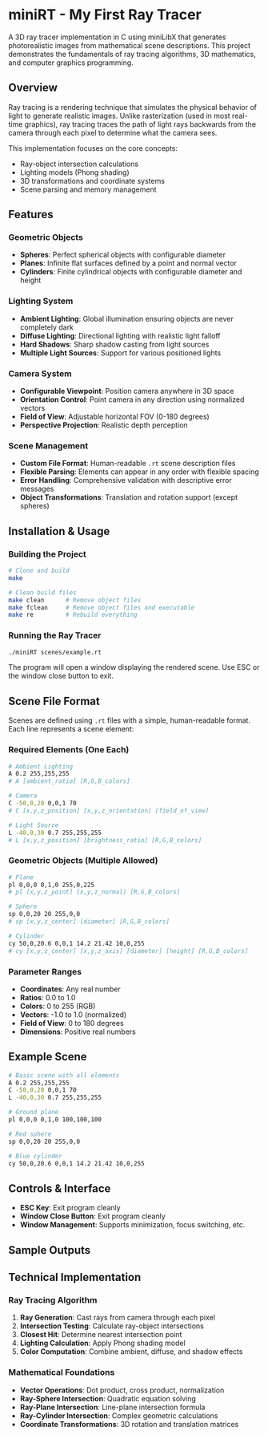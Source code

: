 # miniRT - My First Ray Tracer

A 3D ray tracer implementation in C using miniLibX that generates photorealistic images from mathematical scene descriptions. This project demonstrates the fundamentals of ray tracing algorithms, 3D mathematics, and computer graphics programming.

## Overview

Ray tracing is a rendering technique that simulates the physical behavior of light to generate realistic images. Unlike rasterization (used in most real-time graphics), ray tracing traces the path of light rays backwards from the camera through each pixel to determine what the camera sees.

This implementation focuses on the core concepts:
- Ray-object intersection calculations
- Lighting models (Phong shading)
- 3D transformations and coordinate systems
- Scene parsing and memory management

## Features

### Geometric Objects
- **Spheres**: Perfect spherical objects with configurable diameter
- **Planes**: Infinite flat surfaces defined by a point and normal vector
- **Cylinders**: Finite cylindrical objects with configurable diameter and height

### Lighting System
- **Ambient Lighting**: Global illumination ensuring objects are never completely dark
- **Diffuse Lighting**: Directional lighting with realistic light falloff
- **Hard Shadows**: Sharp shadow casting from light sources
- **Multiple Light Sources**: Support for various positioned lights

### Camera System
- **Configurable Viewpoint**: Position camera anywhere in 3D space
- **Orientation Control**: Point camera in any direction using normalized vectors
- **Field of View**: Adjustable horizontal FOV (0-180 degrees)
- **Perspective Projection**: Realistic depth perception

### Scene Management
- **Custom File Format**: Human-readable `.rt` scene description files
- **Flexible Parsing**: Elements can appear in any order with flexible spacing
- **Error Handling**: Comprehensive validation with descriptive error messages
- **Object Transformations**: Translation and rotation support (except spheres)

## Installation & Usage

### Building the Project
```bash
# Clone and build
make

# Clean build files
make clean      # Remove object files
make fclean     # Remove object files and executable
make re         # Rebuild everything
```

### Running the Ray Tracer
```bash
./miniRT scenes/example.rt
```

The program will open a window displaying the rendered scene. Use ESC or the window close button to exit.

## Scene File Format

Scenes are defined using `.rt` files with a simple, human-readable format. Each line represents a scene element:

### Required Elements (One Each)
```bash
# Ambient Lighting
A 0.2 255,255,255
# A [ambient_ratio] [R,G,B_colors]

# Camera
C -50,0,20 0,0,1 70
# C [x,y,z_position] [x,y,z_orientation] [field_of_view]

# Light Source
L -40,0,30 0.7 255,255,255
# L [x,y,z_position] [brightness_ratio] [R,G,B_colors]
```

### Geometric Objects (Multiple Allowed)
```bash
# Plane
pl 0,0,0 0,1,0 255,0,225
# pl [x,y,z_point] [x,y,z_normal] [R,G,B_colors]

# Sphere
sp 0,0,20 20 255,0,0
# sp [x,y,z_center] [diameter] [R,G,B_colors]

# Cylinder
cy 50,0,20.6 0,0,1 14.2 21.42 10,0,255
# cy [x,y,z_center] [x,y,z_axis] [diameter] [height] [R,G,B_colors]
```

### Parameter Ranges
- **Coordinates**: Any real number
- **Ratios**: 0.0 to 1.0
- **Colors**: 0 to 255 (RGB)
- **Vectors**: -1.0 to 1.0 (normalized)
- **Field of View**: 0 to 180 degrees
- **Dimensions**: Positive real numbers

## Example Scene

```bash
# Basic scene with all elements
A 0.2 255,255,255
C -50,0,20 0,0,1 70
L -40,0,30 0.7 255,255,255

# Ground plane
pl 0,0,0 0,1,0 100,100,100

# Red sphere
sp 0,0,20 20 255,0,0

# Blue cylinder
cy 50,0,20.6 0,0,1 14.2 21.42 10,0,255
```

## Controls & Interface

- **ESC Key**: Exit program cleanly
- **Window Close Button**: Exit program cleanly
- **Window Management**: Supports minimization, focus switching, etc.

## Sample Outputs



## Technical Implementation

### Ray Tracing Algorithm
1. **Ray Generation**: Cast rays from camera through each pixel
2. **Intersection Testing**: Calculate ray-object intersections
3. **Closest Hit**: Determine nearest intersection point
4. **Lighting Calculation**: Apply Phong shading model
5. **Color Computation**: Combine ambient, diffuse, and shadow effects

### Mathematical Foundations
- **Vector Operations**: Dot product, cross product, normalization
- **Ray-Sphere Intersection**: Quadratic equation solving
- **Ray-Plane Intersection**: Line-plane intersection formula
- **Ray-Cylinder Intersection**: Complex geometric calculations
- **Coordinate Transformations**: 3D rotation and translation matrices

